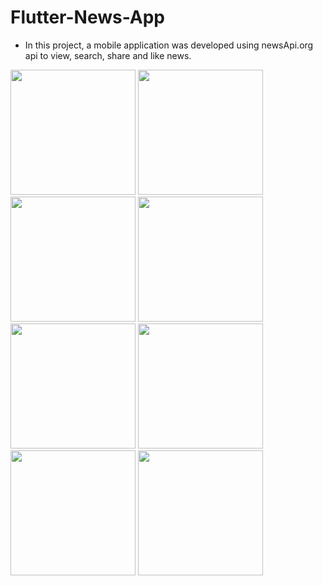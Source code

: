 # Flutter-News-App

- In this project, a mobile application was developed using newsApi.org api to view, search, share and like news.

<img src="https://user-images.githubusercontent.com/48033000/204369924-0d4707b1-369e-4758-9cd2-138d256452b2.png" width="200" hight="100">

<img src="https://user-images.githubusercontent.com/48033000/204370747-6875869a-4f5a-4146-aaa1-1c3e1555ee56.png" width="200" hight="100">
<img src="https://user-images.githubusercontent.com/48033000/204370910-13ac2213-fe25-40e5-b34f-43d41ff32929.png" width="200" hight="100">
<img src="https://user-images.githubusercontent.com/48033000/204371013-f93ef861-3c1b-402b-a877-1f18601b023e.png" width="200" hight="100">
<img src="https://user-images.githubusercontent.com/48033000/204371103-2c9248a8-06c6-4597-acaf-53197e31716a.png" width="200" hight="100">
<img src="https://user-images.githubusercontent.com/48033000/204371168-9c0c1f24-fba2-4fc3-9b2d-1675f1bbd3e1.png" width="200" hight="100">
<img src="https://user-images.githubusercontent.com/48033000/204371401-ea9fa8d4-9f51-4d02-816c-ef202c60eefa.png" width="200" hight="100">
<img src="https://user-images.githubusercontent.com/48033000/204372590-6092d54b-538c-4408-adba-a52b6caa371c.png" width="200" hight="100">


